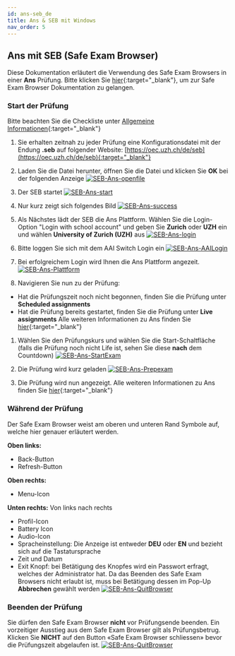 ```yaml
---
id: ans-seb_de
title: Ans & SEB mit Windows
nav_order: 5
---
```



## Ans mit SEB (Safe Exam Browser)

Diese Dokumentation erläutert die Verwendung des Safe Exam Browsers in einer **Ans** Prüfung. Bitte klicken Sie [hier](https://uzh-oec.github.io/seb/exam_seb_ans_de.html){:target="_blank"}, um zur Safe Exam Browser Dokumentation zu gelangen. 

### Start der Prüfung
Bitte beachten Sie die Checkliste unter [Allgemeine Informationen](https://uzh-oec.github.io/seb/exam_general_de.html){:target="_blank"}

1. Sie erhalten zeitnah zu jeder Prüfung eine Konfigurationsdatei mit der Endung **.seb** auf folgender Website: [https://oec.uzh.ch/de/seb](https://oec.uzh.ch/de/seb){:target="_blank"}

1. Laden Sie die Datei herunter, öffnen Sie die Datei und klicken Sie **OK** bei der folgenden Anzeige
[![SEB-Ans-openfile](assets/SEB_Ans_openfile.png)](SEB_Ans_openfile.png)

1. Der SEB startet 
[![SEB-Ans-start](assets/SEB_Ans_start.png)](assets/SEB_Ans_start.png)

1. Nur kurz zeigt sich folgendes Bild
[![SEB-Ans-success](assets/SEB_Ans_success.png)](assets/SEB_Ans_success.png)

1. Als Nächstes lädt der SEB die Ans Plattform. Wählen Sie die Login-Option "Login with school account" und geben Sie **Zurich** oder **UZH** ein und wählen **University of Zurich (UZH)** aus
[![SEB-Ans-login](assets/SEB_Ans_login.png)](assets/SEB_Ans_login.png)

1. Bitte loggen Sie sich mit dem AAI Switch Login ein
[![SEB-Ans-AAILogin](assets/SEB_Ans_AAILogin.png)](assets/SEB_Ans_AAILogin.png)

1. Bei erfolgreichem Login wird Ihnen die Ans Plattform angezeit. 
[![SEB-Ans-Plattform](assets/SEB_Ans_Plattform.png)](assets/SEB_Ans_Plattform.png)

1. Navigieren Sie nun zu der Prüfung:
* Hat die Prüfungszeit noch nicht begonnen, finden Sie die Prüfung unter **Scheduled assignments**
* Hat die Prüfung bereits gestartet, finden Sie die Prüfung unter **Live assignments**
Alle weiteren Informationen zu Ans finden Sie [hier](https://uzh-oec.github.io/ans/exam-navigation-de.html){:target="_blank"}

1. Wählen Sie den Prüfungskurs und wählen Sie die Start-Schaltfläche (falls die Prüfung noch nicht Life ist, sehen Sie diese **nach** dem Countdown)
[![SEB-Ans-StartExam](assets/SEB_Ans_startexam.png)](assets/SEB_Ans_startexam.png)

1. Die Prüfung wird kurz geladen
[![SEB-Ans-Prepexam](assets/SEB_Ans_preptest.png)](assets/SEB_Ans_preptest.png)

1. Die Prüfung wird nun angezeigt.
Alle weiteren Informationen zu Ans finden Sie [hier](https://uzh-oec.github.io/ans/exam-navigation-de.html){:target="_blank"}


### Während der Prüfung

Der Safe Exam Browser weist am oberen und unteren Rand Symbole auf, welche hier genauer erläutert werden.

**Oben links:** 
* Back-Button
* Refresh-Button

**Oben rechts:**
* Menu-Icon

**Unten rechts:**
Von links nach rechts
* Profil-Icon
* Battery Icon
* Audio-Icon
* Spracheinstellung: Die Anzeige ist entweder **DEU** oder **EN** und bezieht sich auf die Tastatursprache
* Zeit und Datum
* Exit Knopf: bei Betätigung des Knopfes wird ein Passwort erfragt, welches der Administrator hat. Da das Beenden des Safe Exam Browsers nicht erlaubt ist, muss bei Betätigung dessen im Pop-Up **Abbrechen** gewählt werden
[![SEB-Ans-QuitBrowser](assets/SEB_Ans_quitbrowser.png)](assets/SEB_Ans_quitbrowser.png)


### Beenden der Prüfung
 
Sie dürfen den Safe Exam Browser **nicht** vor Prüfungsende beenden. Ein vorzeitiger Ausstieg aus dem Safe Exam Browser gilt als Prüfungsbetrug. Klicken Sie **NICHT** auf den Button «Safe Exam Browser schliessen» bevor die Prüfungszeit abgelaufen ist.
[![SEB-Ans-QuitBrowser](assets/SEB_Ans_donotquit.png)](assets/SEB_Ans_donotquit.png)
